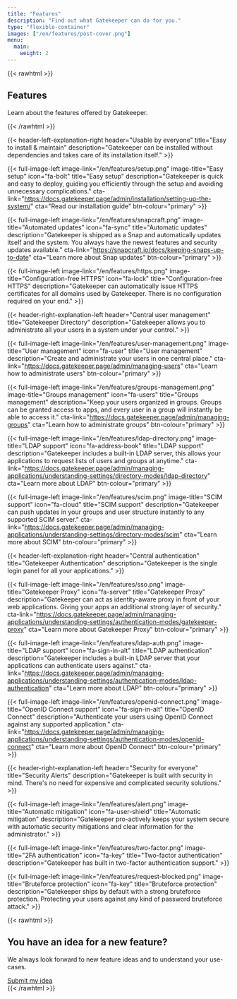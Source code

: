 ```yaml
---
title: "Features"
description: "Find out what Gatekeeper can do for you."
type: "flexible-container"
images: ["/en/features/post-cover.png"]
menu:
  main:
    weight: 2
---
```

{{< rawhtml >}}
<div class="hero-banner jumbotron jumbotron-fluid bg-primary text-white text-center m-0">
    <div class="container">
        <div class="row">
            <div class="col-sm">
                <h2 class="display-5">Features</h2>
                <p class="lead">Learn about the features offered by Gatekeeper.</p>
            </div>
        </div>
    </div>
</div>

{{< /rawhtml >}}

{{< header-left-explanation-right header="Usable by everyone" title="Easy to install & maintain" description="Gatekeeper can be installed without dependencies and takes care of its installation itself." >}}

{{< full-image-left image-link="/en/features/setup.png" image-title="Easy setup" icon="fa-bolt" title="Easy setup" description="Gatekeeper is quick and easy to deploy, guiding you efficiently through the setup and avoiding unnecessary complications." cta-link="https://docs.gatekeeper.page/admin/installation/setting-up-the-system/" cta="Read our installation guide" btn-colour="primary" >}}

{{< full-image-left image-link="/en/features/snapcraft.png" image-title="Automated updates" icon="fa-sync" title="Automatic updates" description="Gatekeeper is shipped as a Snap and automatically updates itself and the system. You always have the newest features and security updates available." cta-link="https://snapcraft.io/docs/keeping-snaps-up-to-date" cta="Learn more about Snap updates" btn-colour="primary"  >}}

{{< full-image-left image-link="/en/features/https.png" image-title="Configuration-free HTTPS" icon="fa-lock" title="Configuration-free HTTPS" description="Gatekeeper can automatically  issue HTTPS certificates for all domains used by Gatekeeper. There is no configuration required on your end." >}}

{{< header-right-explanation-left header="Central user management" title="Gatekeeper Directory" description="Gatekeeper allows you to administrate all your users in a system under your control." >}}

{{< full-image-left image-link="/en/features/user-management.png" image-title="User management" icon="fa-user" title="User management" description="Create and administrate your users in one central place." cta-link="https://docs.gatekeeper.page/admin/managing-users" cta="Learn how to administrate users" btn-colour="primary" >}}

{{< full-image-left image-link="/en/features/groups-management.png" image-title="Groups management" icon="fa-users" title="Groups management" description="Keep your users organized in groups. Groups can be granted access to apps, and every user in a group will instantly be able to access it." cta-link="https://docs.gatekeeper.page/admin/managing-groups" cta="Learn how to administrate groups" btn-colour="primary" >}}

{{< full-image-left image-link="/en/features/ldap-directory.png" image-title="LDAP support" icon="fa-address-book" title="LDAP support" description="Gatekeeper includes a built-in LDAP server, this allows your applications to request lists of users and groups at anytime." cta-link="https://docs.gatekeeper.page/admin/managing-applications/understanding-settings/directory-modes/ldap-directory" cta="Learn more about LDAP" btn-colour="primary" >}}

{{< full-image-left image-link="/en/features/scim.png" image-title="SCIM support" icon="fa-cloud" title="SCIM support" description="Gatekeeper can push updates in your groups and user structure instantly to any supported SCIM server." cta-link="https://docs.gatekeeper.page/admin/managing-applications/understanding-settings/directory-modes/scim" cta="Learn more about SCIM" btn-colour="primary" >}}

{{< header-left-explanation-right header="Central authentication" title="Gatekeeper Authentication" description="Gatekeeper is the single login panel for all your applications." >}}

{{< full-image-left image-link="/en/features/sso.png" image-title="Gatekeeper Proxy" icon="fa-server" title="Gatekeeper Proxy" description="Gatekeeper can act as identity-aware proxy in front of your web applications. Giving your apps an additional strong layer of security." cta-link="https://docs.gatekeeper.page/admin/managing-applications/understanding-settings/authentication-modes/gatekeeper-proxy" cta="Learn more about Gatekeeper Proxy" btn-colour="primary" >}}


{{< full-image-left image-link="/en/features/ldap-auth.png" image-title="LDAP support" icon="fa-sign-in-alt" title="LDAP authentication" description="Gatekeeper includes a built-in LDAP server that your applications can authenticate users against." cta-link="https://docs.gatekeeper.page/admin/managing-applications/understanding-settings/authentication-modes/ldap-authentication" cta="Learn more about LDAP" btn-colour="primary" >}}

{{< full-image-left image-link="/en/features/openid-connect.png" image-title="OpenID Connect support" icon="fa-sign-in-alt" title="OpenID Connect" description="Authenticate your users using OpenID Connect against any supported application." cta-link="https://docs.gatekeeper.page/admin/managing-applications/understanding-settings/authentication-modes/openid-connect" cta="Learn more about OpenID Connect" btn-colour="primary" >}}


{{< header-right-explanation-left header="Security for everyone" title="Security Alerts" description="Gatekeeper is built with security in mind. There's no need for expensive and complicated security solutions." >}}

{{< full-image-left image-link="/en/features/alert.png" image-title="Automatic mitigation" icon="fa-user-shield" title="Automatic mitigation" description="Gatekeeper pro-actively keeps your system secure with automatic security mitigations and clear information for the administrator." >}}

{{< full-image-left image-link="/en/features/two-factor.png" image-title="2FA authentication" icon="fa-key" title="Two-factor authentication" description="Gatekeeper has built in two-factor authentication support." >}}

{{< full-image-left image-link="/en/features/request-blocked.png" image-title="Bruteforce protection" icon="fa-key" title="Bruteforce protection" description="Gatekeeper ships by default with a strong bruteforce protection. Protecting your users against any kind of password bruteforce attack." >}}

{{< rawhtml >}}
<div class="jumbotron jumbotron-fluid text-center bg-white">
  <div class="container">
    <h2>You have an idea for a new feature?</h2>
    <p>We always look forward to new feature ideas and to understand your use-cases.</p>
    <a href="https://github.com/GetGatekeeper/Server/discussions/categories/ideas" class="btn btn-primary"><i class="fa fa-lightbulb"></i> Submit my idea</a>
  </div>
</div>
{{< /rawhtml >}}

